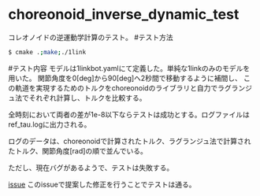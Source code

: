 # choreonoid_inverse_dynamic_test
コレオノイドの逆運動学計算のテスト。
#テスト方法

```bash
$ cmake .;make;./1link
```

#テスト内容
モデルは1linkbot.yamlにて定義した。単純な1linkのみのモデルを用いた。
関節角度を0[deg]から90[deg]へ2秒間で移動するように補間し、
この軌道を実現するためのトルクをchoreonoidのライブラリと自力でラグランジュ法でそれぞれ計算し、トルクを比較する。

全時刻において両者の差が1e-8以下ならテストは成功とする。ログファイルはref_tau.logに出力される。

ログのデータは、choreonoidで計算されたトルク、ラグランジュ法で計算されたトルク、関節角度[rad]の順で並んでいる。

ただし、現在バグがあるようで、テストは失敗する。

[issue](https://discourse.choreonoid.org/t/topic/292)
このissueで提案した修正を行うことでテストは通る。
